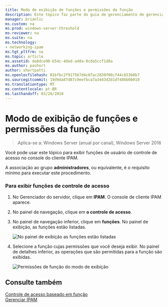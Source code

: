 ```yaml
---
title: Modo de exibição de funções e permissões da função
description: Este tópico faz parte do guia de gerenciamento de gerenciamento de endereço IP (IPAM) no Windows Server 2016.
manager: brianlic
ms.custom: na
ms.prod: windows-server-threshold
ms.reviewer: na
ms.suite: na
ms.technology:
- networking-ipam
ms.tgt_pltfrm: na
ms.topic: article
ms.assetid: da8dce90-b54c-4ded-a48a-0cda5ccf1d8a
ms.author: pashort
author: shortpatti
ms.openlocfilehash: 01bfbc2f917567d4c07ac2839f00cf44cb53b8b7
ms.sourcegitcommit: 19d9da87d87c9eefbca7a3443d2b1df486b0b010
ms.translationtype: MT
ms.contentlocale: pt-BR
ms.lasthandoff: 03/28/2018
---
```

# <a name="view-roles-and-role-permissions"></a>Modo de exibição de funções e permissões da função

>Aplica-se a: Windows Server (anual por canal), Windows Server 2016

Você pode usar este tópico para exibir funções de usuário de controle de acesso no console do cliente IPAM.  
  
A associação ao grupo **administradores**, ou equivalente, é o requisito mínimo para executar este procedimento.  
  
### <a name="to-view-access-control-roles"></a>Para exibir funções de controle de acesso  
  
1.  No Gerenciador do servidor, clique em **IPAM**. O console de cliente IPAM aparece.  
  
2.  No painel de navegação, clique em **o controle de acesso**.  
  
3.  No painel de navegação inferior, clique em **funções**. No painel de exibição, as funções estão listadas.  
  
    ![No painel de exibição as funções estão listadas](../../media/View-Roles-and-Role-Permissions/ipam_ViewRoles_01.jpg)  
  
4.  Selecione a função cujas permissões que você deseja exibir. No painel de detalhes inferior, as operações que são permitidas para a função são exibidas.  
  
    ![Permissões de função do modo de exibição](../../media/View-Roles-and-Role-Permissions/ipam_ViewRoles_02.jpg)  
  
## <a name="see-also"></a>Consulte também  
[Controle de acesso baseado em função](Role-based-Access-Control.md)  
[Gerenciar IPAM](Manage-IPAM.md)  
  


